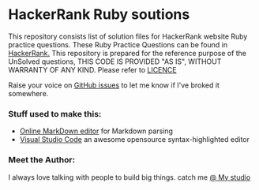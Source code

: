 # HackerRank Ruby soutions

This repository consists list of solution files for HackerRank website Ruby practice questions.
These Ruby Practice Questions can be found in [HackerRank.](https://www.hackerrank.com/domains/python)
This repository is prepared for the reference purpose of the UnSolved questions, THIS CODE IS PROVIDED "AS IS", WITHOUT WARRANTY OF ANY KIND. Please refer to [LICENCE](https://github.com/atchyutn/hackerrank-ruby-solutions/blob/master/LICENSE.md)



Raise your voice on [GitHub issues](https://github.com/atchyutn/hackerrank-python-solutions/issues) to let me know if I've broked it somewhere.



### Stuff used to make this:

 * [Online MarkDown editor](https://jbt.github.io/markdown-editor/) for Markdown parsing
 * [Visual Studio Code](https://code.visualstudio.com/) an awesome opensource syntax-highlighted editor


### Meet the Author:
I always love talking with people to build big things. catch me [@ My studio](http://atchyutn.com)